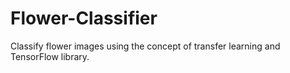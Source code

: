 # Flower-Classifier
Classify flower images using the concept of transfer learning and TensorFlow library.
